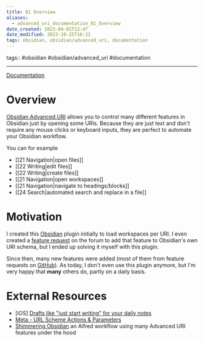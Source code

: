 ```yaml
---
title: 01 Overview
aliases:
  - advanced_uri_documentation_01_Overview
date_created: 2023-04-01T12:47
date_modified: 2023-10-25T16:22
tags: obsidian, obsidian/advanced_uri, documentation
---
```


tags:: #obsidian #obsidian/advanced_uri #documentation

---

[Documentation](https://vinzent03.github.io/obsidian-advanced-uri/#:~:text=Overview%20Obsidian%20Advanced%20URI%20allows%20you%20to%20control,they%20are%20perfect%20to%20automate%20your%20Obsidian%20workflow.)

# Overview

[Obsidian Advanced URI](https://github.com/Vinzent03/obsidian-advanced-uri) allows you to control many different features in Obsidian just by opening some URIs. Because they are just text and don't require any mouse clicks or keyboard inputs, they are perfect to automate your Obsidian workflow.

You can for example

- [[21 Navigation|open files]]
- [[22 Writing|edit files]]
- [[22 Writing|create files]]
- [[21 Navigation|open workspaces]]
- [[21 Navigation|navigate to headings/blocks]]
- [[24 Search|automated search and replace in a file]]

# Motivation

I created this [Obsidian](https://obsidian.md/) plugin initially to load workspaces per URI. I even created a [feature request](https://forum.obsidian.md/t/load-workspace-per-url-scheme/7120) on the forum to add that feature to Obsidian's own URI schema, but I ended up solving it myself with this plugin.

Since then, many new features were added (most of them from feature requests on [GitHub](https://github.com/Vinzent03/obsidian-advanced-uri)). As today, I don't even use this plugin anymore, but I'm very happy that **many** others do, partly on a daily basis.

# External Resources

- [iOS] [Drafts like "just start writing" for your daily notes](https://forum.obsidian.md/t/journal-log-workflow-drafts-like-just-start-writing-for-your-daily-notes-ios/18382)
- [Meta - URL Scheme Actions & Parameters](https://forum.obsidian.md/t/meta-url-scheme-actions-parameters/7035)
- [Shimmering Obsidian](https://github.com/chrisgrieser/shimmering-obsidian) an Alfred workflow using many Advanced URI features under the hood
